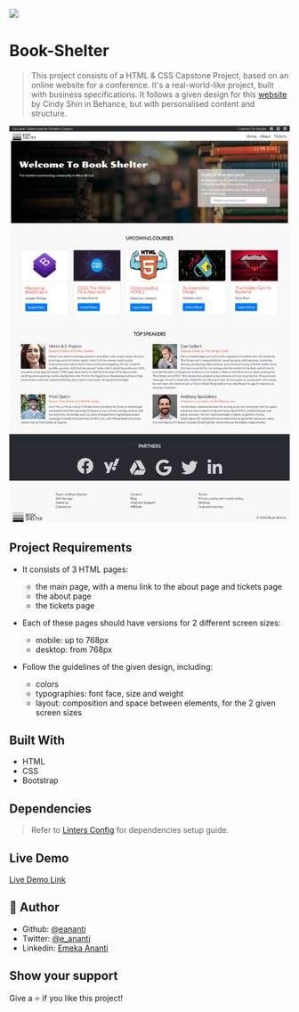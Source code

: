 ![](https://img.shields.io/badge/Microverse-blueviolet)

# Book-Shelter
> This project consists of a HTML & CSS Capstone Project, based on an online website for a conference. It's a real-world-like project, built with business specifications.
> It follows a given design for this [website](https://www.behance.net/gallery/29845175/CC-Global-Summit-2015) by Cindy Shin in Behance, but with personalised content and structure.

![screenshot](./images/screenshot.png)

## Project Requirements

* It consists of 3 HTML pages:
  * the main page, with a menu link to the about page and tickets page
  * the about page
  * the tickets page

* Each of these pages should have versions for 2 different screen sizes:
  * mobile: up to 768px
  * desktop: from 768px

* Follow the guidelines of the given design, including:
  * colors
  * typographies: font face, size and weight
  * layout: composition and space between elements, for the 2 given screen sizes


## Built With

- HTML
- CSS
- Bootstrap

## Dependencies

> Refer to [Linters Config](https://github.com/eananti/linters-config/tree/master/html-css) for dependencies setup guide.

## Live Demo

[Live Demo Link](https://eananti.github.io/News-Week-Clone/)

## 👤 Author

- Github: [@eananti](https://github.com/eananti)
- Twitter: [@e_ananti](https://twitter.com/e_ananti)
- Linkedin: [Emeka Ananti](https://www.linkedin.com/in/emekaananti/)

## Show your support

Give a ⭐️ if you like this project!
